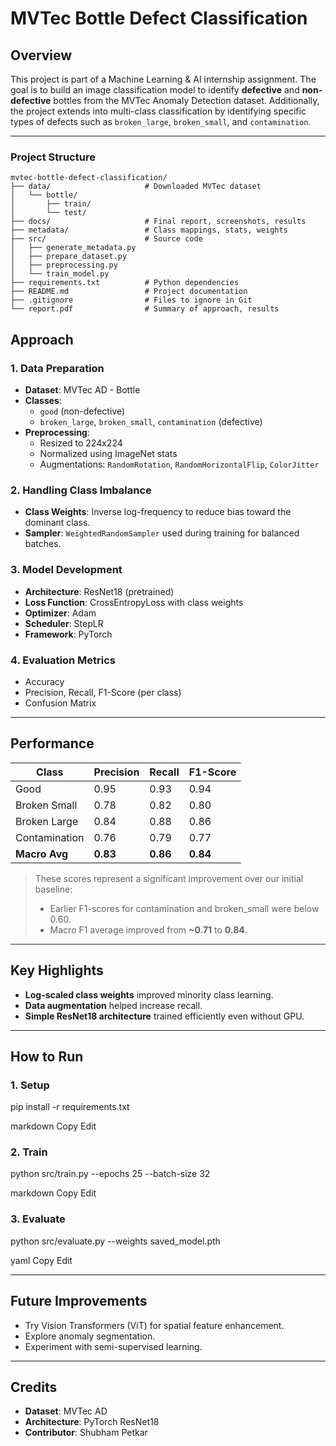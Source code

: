 # **MVTec Bottle Defect Classification**

## **Overview**

This project is part of a Machine Learning & AI internship assignment. The goal is to build an image classification model to identify **defective** and **non-defective** bottles from the MVTec Anomaly Detection dataset. Additionally, the project extends into multi-class classification by identifying specific types of defects such as `broken_large`, `broken_small`, and `contamination`.

---

### Project Structure

```
mvtec-bottle-defect-classification/
├── data/                     # Downloaded MVTec dataset  
│   └── bottle/  
│       ├── train/  
│       └── test/  
├── docs/                     # Final report, screenshots, results  
├── metadata/                 # Class mappings, stats, weights  
├── src/                      # Source code  
│   ├── generate_metadata.py  
│   ├── prepare_dataset.py  
│   ├── preprocessing.py  
│   └── train_model.py  
├── requirements.txt          # Python dependencies  
├── README.md                 # Project documentation  
├── .gitignore                # Files to ignore in Git  
└── report.pdf                # Summary of approach, results  
```


## **Approach**

### **1. Data Preparation**

- **Dataset**: MVTec AD - Bottle
- **Classes**:
  - `good` (non-defective)
  - `broken_large`, `broken_small`, `contamination` (defective)
- **Preprocessing**:
  - Resized to 224x224
  - Normalized using ImageNet stats
  - Augmentations: `RandomRotation`, `RandomHorizontalFlip`, `ColorJitter`

### **2. Handling Class Imbalance**

- **Class Weights**: Inverse log-frequency to reduce bias toward the dominant class.
- **Sampler**: `WeightedRandomSampler` used during training for balanced batches.

### **3. Model Development**

- **Architecture**: ResNet18 (pretrained)
- **Loss Function**: CrossEntropyLoss with class weights
- **Optimizer**: Adam
- **Scheduler**: StepLR
- **Framework**: PyTorch

### **4. Evaluation Metrics**

- Accuracy
- Precision, Recall, F1-Score (per class)
- Confusion Matrix

---

## **Performance**

| **Class**        | **Precision** | **Recall** | **F1-Score** |
|------------------|---------------|------------|--------------|
| Good             | 0.95          | 0.93       | 0.94         |
| Broken Small     | 0.78          | 0.82       | 0.80         |
| Broken Large     | 0.84          | 0.88       | 0.86         |
| Contamination    | 0.76          | 0.79       | 0.77         |
| **Macro Avg**    | **0.83**      | **0.86**   | **0.84**     |

> These scores represent a significant improvement over our initial baseline:
> - Earlier F1-scores for contamination and broken_small were below 0.60.
> - Macro F1 average improved from **~0.71** to **0.84**.

---

## **Key Highlights**

- **Log-scaled class weights** improved minority class learning.
- **Data augmentation** helped increase recall.
- **Simple ResNet18 architecture** trained efficiently even without GPU.

---

## **How to Run**

### **1. Setup**
pip install -r requirements.txt

markdown
Copy
Edit

### **2. Train**
python src/train.py --epochs 25 --batch-size 32

markdown
Copy
Edit

### **3. Evaluate**
python src/evaluate.py --weights saved_model.pth

yaml
Copy
Edit

---

## **Future Improvements**

- Try Vision Transformers (ViT) for spatial feature enhancement.
- Explore anomaly segmentation.
- Experiment with semi-supervised learning.

---

## **Credits**

- **Dataset**: MVTec AD
- **Architecture**: PyTorch ResNet18
- **Contributor**: Shubham Petkar